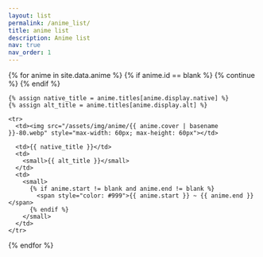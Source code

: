 ```yaml
---
layout: list
permalink: /anime_list/
title: anime list
description: Anime list
nav: true
nav_order: 1
---
```

<table>
  {% for anime in site.data.anime %}
    {% if anime.id == blank %}
      {% continue %}
    {% endif %}

    {% assign native_title = anime.titles[anime.display.native] %}
    {% assign alt_title = anime.titles[anime.display.alt] %}

    <tr>
      <td><img src="/assets/img/anime/{{ anime.cover | basename }}-80.webp" style="max-width: 60px; max-height: 60px"></td>

      <td>{{ native_title }}</td>
      <td>
        <small>{{ alt_title }}</small>
      </td>
      <td>
        <small>
          {% if anime.start != blank and anime.end != blank %}
            <span style="color: #999">{{ anime.start }} ~ {{ anime.end }}</span>
          {% endif %}
        </small>
      </td>
    </tr>
  {% endfor %}
</table>
